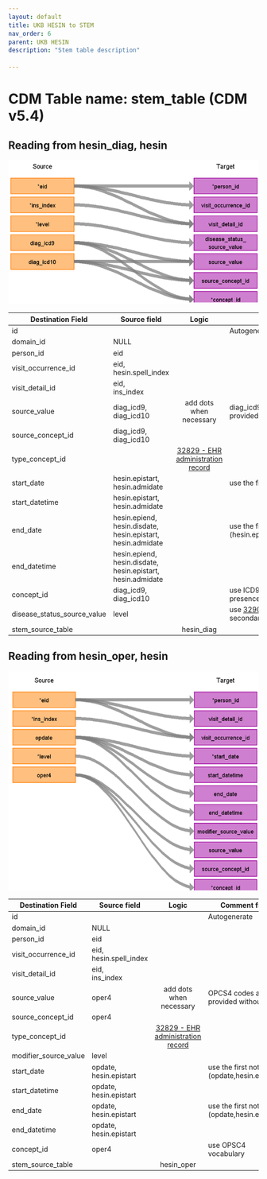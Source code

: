 ```yaml
---
layout: default
title: UKB HESIN to STEM
nav_order: 6
parent: UKB HESIN
description: "Stem table description"

---
```


# CDM Table name: stem_table (CDM v5.4)

## Reading from hesin_diag, hesin

![](images/ukb_diag_to_stem.png)


| Destination Field | Source field | Logic | Comment field |
| --- | --- | :---: | --- |
| id|||Autogenerate|
| domain_id | NULL | | | 
| person_id | eid | | | 
| visit_occurrence_id |eid,<br>hesin.spell_index | |  |
| visit_detail_id|eid,<br>ins_index || |
| source_value| diag_icd9,<br>diag_icd10 |add dots when necessary | diag_icd9 and diag_icd10 are mutually exclusive; they are provided without dots|
| source_concept_id | diag_icd9,<br>diag_icd10 | | |
| type_concept_id |  | [32829 - EHR administration record](https://athena.ohdsi.org/search-terms/terms/32829)| | |
| start_date | hesin.epistart,<br>hesin.admidate | | use the first not null of (hesin.epistart, hesin.admidate) |
| start_datetime | hesin.epistart,<br>hesin.admidate|   | |
| end_date | hesin.epiend,<br>hesin.disdate,<br>hesin.epistart,<br>hesin.admidate | | use the first not null of (hesin.epiend,hesin.disdate,hesin.epistart,hesin.admidate)|
| end_datetime | hesin.epiend,<br>hesin.disdate,<br>hesin.epistart,<br>hesin.admidate | | |
| concept_id  |  diag_icd9,<br>diag_icd10 |   | use ICD9CM or ICD10 vocabulary depending on the presence of diag_icd9 or diag_icd10 |
| disease_status_source_value |level | | use  [32902](https://athena.ohdsi.org/search-terms/terms/32902) for primary diagnosis (level = 1) or [32908](https://athena.ohdsi.org/search-terms/terms/32908)  for secondary diagnosis (level > 1)|
| stem_source_table | | hesin_diag | |
 
## Reading from hesin_oper, hesin

![](images/ukb_oper_to_stem.png)


| Destination Field | Source field | Logic | Comment field |
| --- | --- | :---: | --- |
| id|||Autogenerate|
| domain_id | NULL | | | 
| person_id | eid | | | 
| visit_occurrence_id |eid,<br>hesin.spell_index | |  |
| visit_detail_id|eid,<br>ins_index |||
| source_value| oper4 | add dots when necessary| OPCS4 codes are provided without dots|
| source_concept_id | oper4 | | |
| type_concept_id |  | [32829 - EHR administration record](https://athena.ohdsi.org/search-terms/terms/32829)| | |
| modifier_source_value | level | | |
| start_date | opdate,<br>hesin.epistart | | use the first not null of (opdate,hesin.epistart)|
| start_datetime | opdate,<br>hesin.epistart |   | |
| end_date | opdate,<br>hesin.epistart | | use the first not null of (opdate,hesin.epistart) |
| end_datetime | opdate,<br>hesin.epistart  | | |
| concept_id  | oper4  |  | use OPSC4 vocabulary |
| stem_source_table | | hesin_oper | |